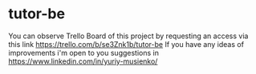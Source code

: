 # tutor-be
You can observe Trello Board of this project by requesting an access via this link https://trello.com/b/se3Znk1b/tutor-be
If you have any ideas of improvements i'm open to you suggestions in https://www.linkedin.com/in/yuriy-musienko/
